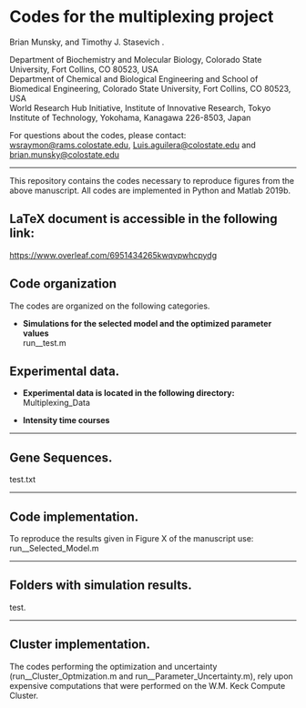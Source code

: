Codes for the multiplexing project
=======

Brian Munsky, and Timothy J. Stasevich . <br/>

Department of Biochemistry and Molecular Biology, Colorado State University, Fort Collins, CO 80523, USA <br/>
Department of Chemical and Biological Engineering and School of Biomedical Engineering, Colorado State University, Fort Collins, CO 80523, USA <br/>
World Research Hub Initiative, Institute of Innovative Research, Tokyo Institute of Technology, Yokohama, Kanagawa 226-8503, Japan <br/>

For questions about the codes, please contact:  wsraymon@rams.colostate.edu, Luis.aguilera@colostate.edu and brian.munsky@colostate.edu <br/>

---
This repository contains the codes necessary to reproduce figures from the above manuscript. All codes are implemented in Python and Matlab 2019b. <br/>


## LaTeX document is accessible in the following link: <br/>

https://www.overleaf.com/6951434265kwqvpwhcpydg


## Code organization <br/>

The codes are organized on the following categories. <br/>

* **Simulations for the selected model and the optimized parameter values** <br/>
 run__test.m <br/>
 
## Experimental data. <br/>

* **Experimental data is located in the following directory:** <br/>
Multiplexing_Data <br/>
 
* **Intensity time courses** <br/>

---

## Gene Sequences. <br/>
test.txt <br/>

---  

## Code implementation.<br/>

To reproduce the results given in Figure X of the manuscript use: <br/>
run__Selected_Model.m <br/>
 
 ---  

## Folders with simulation results. <br/>
test. <br/>

 ---  
## Cluster implementation.<br/>
The codes performing the optimization and uncertainty (run__Cluster_Optmization.m and  run__Parameter_Uncertainty.m), rely upon expensive computations that were performed on the W.M. Keck Compute Cluster. <br/>